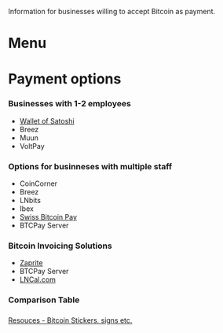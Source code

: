 Information for businesses willing to accept Bitcoin as payment.

# Menu

# Payment options

### Businesses with 1-2 employees

- [Wallet of Satoshi](WoS.md)
- Breez
- Muun
- VoltPay

### Options for businneses with multiple staff

- CoinCorner
- Breez
- LNbits
- Ibex
- [Swiss Bitcoin Pay](SwissBitcoinPay.md)
- BTCPay Server

### Bitcoin Invoicing Solutions

- [Zaprite](Zaprite.md)
- BTCPay Server
- [LNCal.com](https://lncal.com)

### Comparison Table

### 
[Resouces - Bitcoin Stickers, signs etc.](resources.md)
